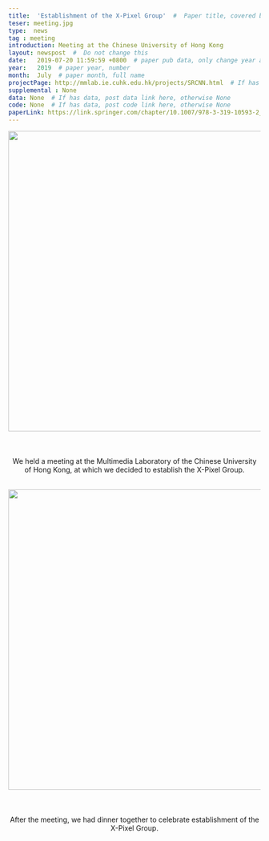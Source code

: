 ```yaml
---
title:  'Establishment of the X-Pixel Group'  #  Paper title, covered by ''
teser: meeting.jpg
type:  news
tag : meeting
introduction: Meeting at the Chinese University of Hong Kong
layout: newspost  #  Do not change this
date:   2019-07-20 11:59:59 +0800  # paper pub data, only change year and month according to this format
year:   2019  # paper year, number
month:  July  # paper month, full name
projectPage: http://mmlab.ie.cuhk.edu.hk/projects/SRCNN.html  # If has project page, link here, otherwise None
supplemental : None
data: None  # If has data, post data link here, otherwise None
code: None  # If has data, post code link here, otherwise None
paperLink: https://link.springer.com/chapter/10.1007/978-3-319-10593-2_13  # post paper pdf link here
---
```


<center><img src="http://xpixel.group/images/news/meeting.jpg" width = "800" height = "600"  /></center>

&nbsp;
&nbsp;
<center>
<p style="font-size:20px;width:800px;text-align:left" > 

We held a meeting at the Multimedia Laboratory of the Chinese University of Hong Kong, at which we decided to establish the X-Pixel Group.

</p>
</center>
&nbsp;
&nbsp;


<center><img src="http://xpixel.group/images/news/meeting_feast.jpg" width = "800" height = "600"  /></center>

&nbsp;
<center>
<p style="font-size:20px;width:800px;text-align:left" > 

After the meeting, we had dinner together to celebrate establishment of the X-Pixel Group.
</p>
</center>
&nbsp;
